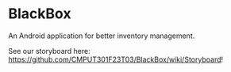 # BlackBox

An Android application for better inventory management.

See our storyboard here: https://github.com/CMPUT301F23T03/BlackBox/wiki/Storyboard!
